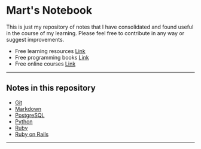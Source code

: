 # Mart's Notebook

This is just my repository of notes that I have consolidated and found useful in the course of my learning. Please feel free to contribute in any way or suggest improvements.

- Free learning resources [Link](https://github.com/vhf/free-programming-books#list-of-free-learning-resources-)
- Free programming books [Link](https://github.com/vhf/free-programming-books/blob/master/free-programming-books.md)
- Free online courses [Link](https://github.com/vhf/free-programming-books/blob/master/free-courses-en.md)

---

## Notes in this repository
- [Git](./git.md)
- [Markdown](./markdown.md)
- [PostgreSQL](./postgresql.md)
- [Python](./python.md)
- [Ruby](./ruby.md)
- [Ruby on Rails](./rails/README.md)

---
